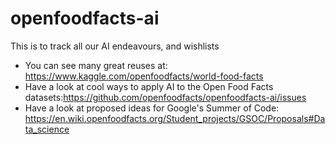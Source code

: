 # openfoodfacts-ai
This is to track all our AI endeavours, and wishlists

* You can see many great reuses at: https://www.kaggle.com/openfoodfacts/world-food-facts
* Have a look at cool ways to apply AI to the Open Food Facts datasets:https://github.com/openfoodfacts/openfoodfacts-ai/issues 
* Have a look at proposed ideas for Google's Summer of Code: https://en.wiki.openfoodfacts.org/Student_projects/GSOC/Proposals#Data_science
